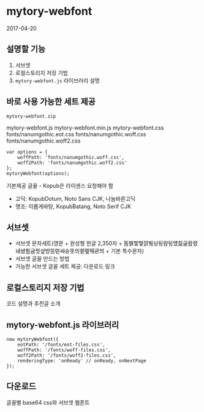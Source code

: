 # mytory-webfont

2017-04-20

## 설명할 기능

1. 서브셋
2. 로컬스토리지 저장 기법
3. `mytory-webfont.js` 라이브러리 설명

## 바로 사용 가능한 세트 제공

`mytory-webfont.zip`

mytory-webfont.js
mytory-webfont.min.js
mytory-webfont.css
fonts/nanumgothic.eot.css
fonts/nanumgothic.woff.css
fonts/nanumgothic.woff2.css

~~~
var options = {
    woffPath: 'fonts/nanumgothic.woff.css',
    woff2Path: 'fonts/nanumgothic.woff2.css'
};
mytoryWebfont(options);
~~~

기본제공 글꼴 - Kopub은 라이센스 요청해야 함

- 고딕: KopubDotum, Noto Sans CJK, 나눔바른고딕
- 명조: 이롭게바탕, KopubBatang, Noto Serif CJK


## 서브셋

- 서브셋 문자세트(영문 + 완성형 한글 2,350자 + 똠뷁헿햏꺍붴닁됭럄됭얬칢긂홥렜놰뇄푈귬찟샾뱡뜽렫쌰슌똣믜켙펲뛔쿈븨 + 기본 특수문자)
- 서브셋 글꼴 만드는 방법
- 가능한 서브셋 글꼴 세트 제공: 다운로드 링크


## 로컬스토리지 저장 기법

코드 설명과 추천글 소개


## mytory-webfont.js 라이브러리

~~~
new mytoryWebfont({
    eotPath: '/fonts/eot-files.css',
    woffPath: '/fonts/woff-files.css',
    woff2Path: '/fonts/woff2-files.css',
    renderingType: 'onReady' // onReady, onNextPage
});
~~~

## 다운로드

글꼴별 base64 css와 서브셋 웹폰트
